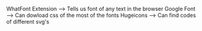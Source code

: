WhatFont Extension --> Tells us font of any text in the browser 
Google Font --> Can dowload css of the most of the fonts
Hugeicons --> Can find codes of different svg's